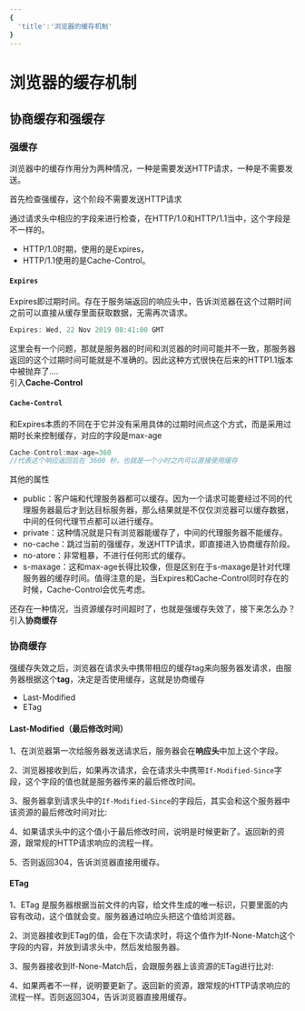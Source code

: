 ```yaml
---
{
  'title':'浏览器的缓存机制'
}
---
```

# 浏览器的缓存机制

## 协商缓存和强缓存

### 强缓存

浏览器中的缓存作用分为两种情况，一种是需要发送HTTP请求，一种是不需要发送。

首先检查强缓存，这个阶段不需要发送HTTP请求

通过请求头中相应的字段来进行检查，在HTTP/1.0和HTTP/1.1当中，这个字段是不一样的。

- HTTP/1.0时期，使用的是Expires，
- HTTP/1.1使用的是Cache-Control。

#### `Expires`

Expires即过期时间。存在于服务端返回的响应头中，告诉浏览器在这个过期时间之前可以直接从缓存里面获取数据，无需再次请求。

```js
Expires: Wed, 22 Nov 2019 08:41:00 GMT
```

这里会有一个问题，那就是服务器的时间和浏览器的时间可能并不一致，那服务器返回的这个过期时间可能就是不准确的。因此这种方式很快在后来的HTTP1.1版本中被抛弃了....<br>
引入**Cache-Control**

#### `Cache-Control`

和Expires本质的不同在于它并没有采用具体的过期时间点这个方式，而是采用过期时长来控制缓存，对应的字段是max-age

```js
Cache-Control:max-age=360 
//代表这个响应返回后在 3600 秒，也就是一个小时之内可以直接使用缓存
```

其他的属性

- public：客户端和代理服务器都可以缓存。因为一个请求可能要经过不同的代理服务器最后才到达目标服务器，那么结果就是不仅仅浏览器可以缓存数据，中间的任何代理节点都可以进行缓存。
- private：这种情况就是只有浏览器能缓存了，中间的代理服务器不能缓存。
- no-cache：跳过当前的强缓存，发送HTTP请求，即直接进入协商缓存阶段。
- no-atore：非常粗暴，不进行任何形式的缓存。
- s-maxage：这和max-age长得比较像，但是区别在于s-maxage是针对代理服务器的缓存时间。值得注意的是，当Expires和Cache-Control同时存在的时候，Cache-Control会优先考虑。

还存在一种情况，当资源缓存时间超时了，也就是强缓存失效了，接下来怎么办？<br>
引入**协商缓存**

### 协商缓存

强缓存失效之后，浏览器在请求头中携带相应的缓存tag来向服务器发请求，由服务器根据这个**tag**，决定是否使用缓存，这就是协商缓存

- Last-Modified
- ETag

#### Last-Modified（最后修改时间）

1、在浏览器第一次给服务器发送请求后，服务器会在**响应头**中加上这个字段。

2、浏览器接收到后，如果再次请求，会在请求头中携带`If-Modified-Since`字段，这个字段的值也就是服务器传来的最后修改时间。

3、服务器拿到请求头中的`If-Modified-Since`的字段后，其实会和这个服务器中该资源的最后修改时间对比:

4、如果请求头中的这个值小于最后修改时间，说明是时候更新了。返回新的资源，跟常规的HTTP请求响应的流程一样。

5、否则返回304，告诉浏览器直接用缓存。

#### ETag

1、ETag 是服务器根据当前文件的内容，给文件生成的唯一标识，只要里面的内容有改动，这个值就会变。服务器通过响应头把这个值给浏览器。

2、浏览器接收到ETag的值，会在下次请求时，将这个值作为If-None-Match这个字段的内容，并放到请求头中，然后发给服务器。

3、服务器接收到If-None-Match后，会跟服务器上该资源的ETag进行比对:

4、如果两者不一样，说明要更新了。返回新的资源，跟常规的HTTP请求响应的流程一样。否则返回304，告诉浏览器直接用缓存。

